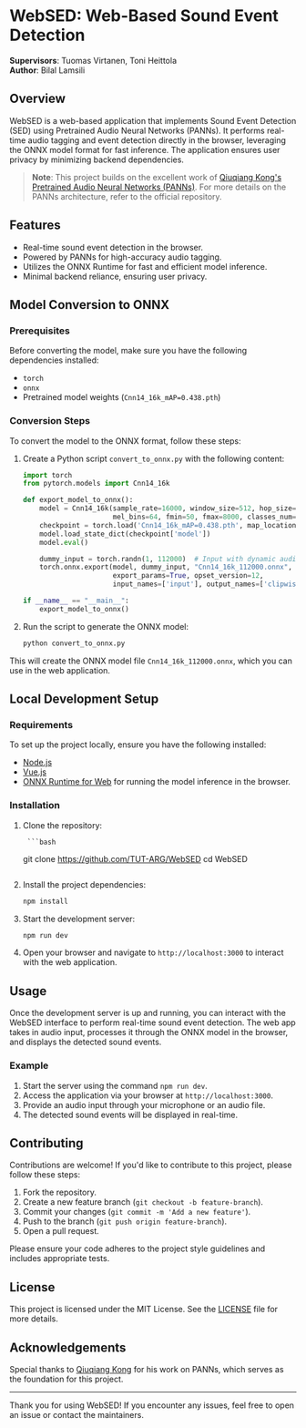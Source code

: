 # WebSED: Web-Based Sound Event Detection

**Supervisors**: Tuomas Virtanen, Toni Heittola  
**Author**: Bilal Lamsili

## Overview

WebSED is a web-based application that implements Sound Event Detection (SED) using Pretrained Audio Neural Networks (PANNs). It performs real-time audio tagging and event detection directly in the browser, leveraging the ONNX model format for fast inference. The application ensures user privacy by minimizing backend dependencies.

> **Note**: This project builds on the excellent work of [Qiuqiang Kong's Pretrained Audio Neural Networks (PANNs)](https://github.com/qiuqiangkong/audioset_tagging_cnn). For more details on the PANNs architecture, refer to the official repository.

## Features

- Real-time sound event detection in the browser.
- Powered by PANNs for high-accuracy audio tagging.
- Utilizes the ONNX Runtime for fast and efficient model inference.
- Minimal backend reliance, ensuring user privacy.

## Model Conversion to ONNX

### Prerequisites

Before converting the model, make sure you have the following dependencies installed:

- `torch`
- `onnx`
- Pretrained model weights (`Cnn14_16k_mAP=0.438.pth`)

### Conversion Steps

To convert the model to the ONNX format, follow these steps:

1. Create a Python script `convert_to_onnx.py` with the following content:

    ```python
    import torch
    from pytorch.models import Cnn14_16k

    def export_model_to_onnx():
        model = Cnn14_16k(sample_rate=16000, window_size=512, hop_size=160, 
                          mel_bins=64, fmin=50, fmax=8000, classes_num=527)
        checkpoint = torch.load('Cnn14_16k_mAP=0.438.pth', map_location='cpu')
        model.load_state_dict(checkpoint['model'])
        model.eval()

        dummy_input = torch.randn(1, 112000)  # Input with dynamic audio length
        torch.onnx.export(model, dummy_input, "Cnn14_16k_112000.onnx", 
                          export_params=True, opset_version=12, 
                          input_names=['input'], output_names=['clipwise_output', 'embedding'])

    if __name__ == "__main__":
        export_model_to_onnx()
    ```

2. Run the script to generate the ONNX model:

    ```bash
    python convert_to_onnx.py
    ```

This will create the ONNX model file `Cnn14_16k_112000.onnx`, which you can use in the web application.

## Local Development Setup

### Requirements

To set up the project locally, ensure you have the following installed:

- [Node.js](https://nodejs.org/)
- [Vue.js](https://vuejs.org/)
- [ONNX Runtime for Web](https://github.com/microsoft/onnxruntime) for running the model inference in the browser.

### Installation

1. Clone the repository:

        ```bash
    git clone https://github.com/TUT-ARG/WebSED
    cd WebSED
    ```

2. Install the project dependencies:

    ```bash
    npm install
    ```

3. Start the development server:

    ```bash
    npm run dev
    ```

4. Open your browser and navigate to `http://localhost:3000` to interact with the web application.

## Usage

Once the development server is up and running, you can interact with the WebSED interface to perform real-time sound event detection. The web app takes in audio input, processes it through the ONNX model in the browser, and displays the detected sound events.

### Example

1. Start the server using the command `npm run dev`.
2. Access the application via your browser at `http://localhost:3000`.
3. Provide an audio input through your microphone or an audio file.
4. The detected sound events will be displayed in real-time.

## Contributing

Contributions are welcome! If you'd like to contribute to this project, please follow these steps:

1. Fork the repository.
2. Create a new feature branch (`git checkout -b feature-branch`).
3. Commit your changes (`git commit -m 'Add a new feature'`).
4. Push to the branch (`git push origin feature-branch`).
5. Open a pull request.

Please ensure your code adheres to the project style guidelines and includes appropriate tests.

## License

This project is licensed under the MIT License. See the [LICENSE](LICENSE) file for more details.

## Acknowledgements

Special thanks to [Qiuqiang Kong](https://github.com/qiuqiangkong) for his work on PANNs, which serves as the foundation for this project.

---

Thank you for using WebSED! If you encounter any issues, feel free to open an issue or contact the maintainers.

